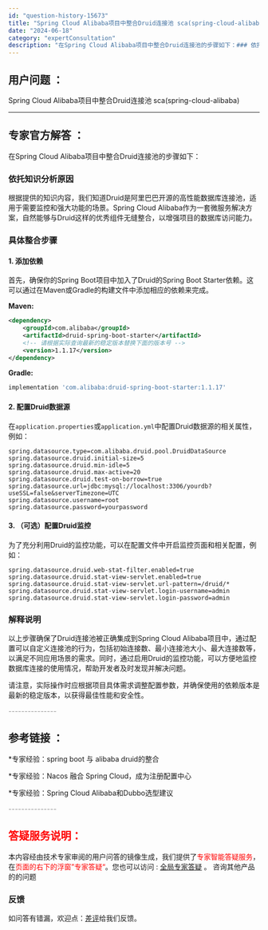 ```yaml
---
id: "question-history-15673"
title: "Spring Cloud Alibaba项目中整合Druid连接池 sca(spring-cloud-alibaba)"
date: "2024-06-18"
category: "expertConsultation"
description: "在Spring Cloud Alibaba项目中整合Druid连接池的步骤如下：### 依托知识分析原因根据提供的知识内容，我们知道Druid是阿里巴巴开源的高性能数据库连接池，适用于需要监控和强大功能的场景。Spring Cloud Alibaba作为一套微服务解决方案，自然能够与Druid这样的"
---
```


## 用户问题 ： 
 Spring Cloud Alibaba项目中整合Druid连接池 sca(spring-cloud-alibaba) 

---------------
## 专家官方解答 ：

在Spring Cloud Alibaba项目中整合Druid连接池的步骤如下：

### 依托知识分析原因

根据提供的知识内容，我们知道Druid是阿里巴巴开源的高性能数据库连接池，适用于需要监控和强大功能的场景。Spring Cloud Alibaba作为一套微服务解决方案，自然能够与Druid这样的优秀组件无缝整合，以增强项目的数据库访问能力。

### 具体整合步骤

#### 1. 添加依赖

首先，确保你的Spring Boot项目中加入了Druid的Spring Boot Starter依赖。这可以通过在Maven或Gradle的构建文件中添加相应的依赖来完成。

**Maven:**
```xml
<dependency>
    <groupId>com.alibaba</groupId>
    <artifactId>druid-spring-boot-starter</artifactId>
    <!-- 请根据实际查询最新的稳定版本替换下面的版本号 -->
    <version>1.1.17</version>
</dependency>
```

**Gradle:**
```groovy
implementation 'com.alibaba:druid-spring-boot-starter:1.1.17'
```

#### 2. 配置Druid数据源

在`application.properties`或`application.yml`中配置Druid数据源的相关属性，例如：

```properties
spring.datasource.type=com.alibaba.druid.pool.DruidDataSource
spring.datasource.druid.initial-size=5
spring.datasource.druid.min-idle=5
spring.datasource.druid.max-active=20
spring.datasource.druid.test-on-borrow=true
spring.datasource.url=jdbc:mysql://localhost:3306/yourdb?useSSL=false&serverTimezone=UTC
spring.datasource.username=root
spring.datasource.password=yourpassword
```

#### 3. （可选）配置Druid监控

为了充分利用Druid的监控功能，可以在配置文件中开启监控页面和相关配置，例如：

```properties
spring.datasource.druid.web-stat-filter.enabled=true
spring.datasource.druid.stat-view-servlet.enabled=true
spring.datasource.druid.stat-view-servlet.url-pattern=/druid/*
spring.datasource.druid.stat-view-servlet.login-username=admin
spring.datasource.druid.stat-view-servlet.login-password=admin
```

### 解释说明

以上步骤确保了Druid连接池被正确集成到Spring Cloud Alibaba项目中，通过配置可以自定义连接池的行为，包括初始连接数、最小连接池大小、最大连接数等，以满足不同应用场景的需求。同时，通过启用Druid的监控功能，可以方便地监控数据库连接的使用情况，帮助开发者及时发现并解决问题。

请注意，实际操作时应根据项目具体需求调整配置参数，并确保使用的依赖版本是最新的稳定版本，以获得最佳性能和安全性。


<font color="#949494">---------------</font> 


## 参考链接 ：

*专家经验：spring boot 与 alibaba druid的整合 
 
 *专家经验：Nacos 融合 Spring Cloud，成为注册配置中心 
 
 *专家经验：Spring Cloud Alibaba和Dubbo选型建议 


 <font color="#949494">---------------</font> 
 


## <font color="#FF0000">答疑服务说明：</font> 

本内容经由技术专家审阅的用户问答的镜像生成，我们提供了<font color="#FF0000">专家智能答疑服务</font>，在<font color="#FF0000">页面的右下的浮窗”专家答疑“</font>。您也可以访问 : [全局专家答疑](https://opensource.alibaba.com/chatBot) 。 咨询其他产品的的问题

### 反馈
如问答有错漏，欢迎点：[差评](https://ai.nacos.io/user/feedbackByEnhancerGradePOJOID?enhancerGradePOJOId=15724)给我们反馈。
